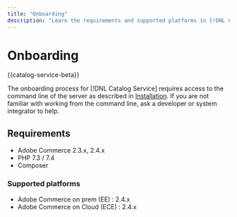 ```yaml
---
title: "Onboarding"
description: "Learn the requirements and supported platforms in [!DNL Catalog Service]."
---
```


# Onboarding

{{catalog-service-beta}}

The onboarding process for [!DNL Catalog Service] requires access to the command line of the server as described in [Installation](installation.md). If you are not familiar with working from the command line, ask a developer or system integrator to help.

## Requirements

- Adobe Commerce 2.3.x, 2.4.x
- PHP 7.3 / 7.4
- Composer

### Supported platforms

- Adobe Commerce on prem (EE) : 2.4.x
- Adobe Commerce on Cloud (ECE) : 2.4.x
